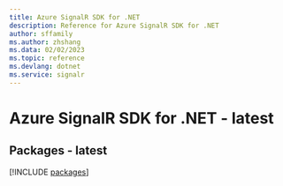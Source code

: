 ```yaml
---
title: Azure SignalR SDK for .NET
description: Reference for Azure SignalR SDK for .NET
author: sffamily
ms.author: zhshang
ms.data: 02/02/2023
ms.topic: reference
ms.devlang: dotnet
ms.service: signalr
---
```

# Azure SignalR SDK for .NET - latest
## Packages - latest
[!INCLUDE [packages](signalr-index.md)]
